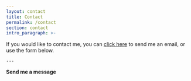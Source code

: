 ```yaml
---
layout: contact
title: Contact
permalink: /contact
section: contact
intro_paragraph: >-
  ```

  If you would like to contact me, you can <a
  href="mailto:mitchellw.douma@gmail.com">click here</a> to send me an email, or
  use the form below.

  ```
---
```

**Send me a message**
